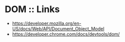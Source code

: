 # DOM :: Links

- https://developer.mozilla.org/en-US/docs/Web/API/Document_Object_Model
- https://developer.chrome.com/docs/devtools/dom/
